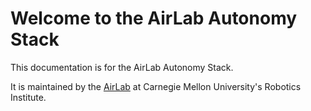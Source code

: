 # Welcome to the AirLab Autonomy Stack

This documentation is for the AirLab Autonomy Stack.

It is maintained by the [AirLab](https://theairlab.org) at Carnegie Mellon University's Robotics Institute.
